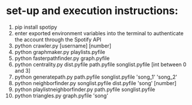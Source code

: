 # set-up and execution instructions:

1. pip install spotipy
2. enter exported environment variables into the terminal to authenticate 
   the account through the Spotify API
3. python crawler.py [username] [number]
4. python graphmaker.py playlists.pyfile
5. python fasterpathfinder.py graph.pyfile
6. python centrality.py dist.pyfile path.pyfile songlist.pyfile [int between 0 and 3]
7. python generatepath.py path.pyfile songlist.pyfile 'song_1' 'song_2' 
8. python neighborfinder.py songlist.pyfile dist.pyfile 'song' [number]
9. python playlistneighborfinder.py path.pyfile songlist.pyfile
9. python triangles.py graph.pyfile 'song'